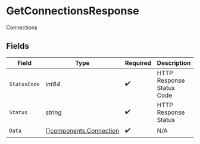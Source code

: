 # GetConnectionsResponse

Connections


## Fields

| Field                                                            | Type                                                             | Required                                                         | Description                                                      | Example                                                          |
| ---------------------------------------------------------------- | ---------------------------------------------------------------- | ---------------------------------------------------------------- | ---------------------------------------------------------------- | ---------------------------------------------------------------- |
| `StatusCode`                                                     | *int64*                                                          | :heavy_check_mark:                                               | HTTP Response Status Code                                        | 200                                                              |
| `Status`                                                         | *string*                                                         | :heavy_check_mark:                                               | HTTP Response Status                                             | OK                                                               |
| `Data`                                                           | [][components.Connection](../../models/components/connection.md) | :heavy_check_mark:                                               | N/A                                                              |                                                                  |